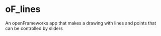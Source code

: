 # oF_lines
An openFrameworks app that makes a drawing with lines and points that can be controlled by sliders
